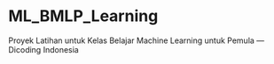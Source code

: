 # ML_BMLP_Learning
Proyek Latihan untuk Kelas Belajar Machine Learning untuk Pemula — Dicoding Indonesia
